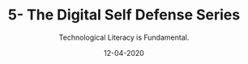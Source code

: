 ---
title: 5- The Digital Self Defense Series
subtitle: Technological Literacy is Fundamental.
layout: default
modal-id: 5
date: 12-04-2020
img: blank.png
iframe: https://austincapitaldata.getoutline.com/s/0f011779-75f4-4a77-95f5-4f70aded64e8
graphheight: 700px
graphwidth: 700px
thumbnail: digital-defense-intro.jpg
alt: image-alt
description: Austin Capital Data; Digital education is fundamental
---